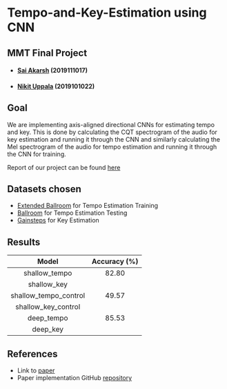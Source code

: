 # Tempo-and-Key-Estimation using CNN
## MMT Final Project
- #### [Sai Akarsh](https://github.com/saiakarsh193) (2019111017)
- #### [Nikit Uppala](https://github.com/Nikit-Uppala) (2019101022)

## Goal
We are implementing axis-aligned directional CNNs for estimating tempo and key. This is done by calculating the CQT spectrogram of the audio for key estimation and running it through the CNN and similarly calculating the Mel spectrogram of the audio for tempo estimation and running it through the CNN for training.

Report of our project can be found [here](https://docs.google.com/presentation/d/10bv1G8l7KESA6rWir5OEQgTZ4UDsTwwfXVSWDUQTrC0/edit?usp=sharing)

## Datasets chosen
- [Extended Ballroom](http://anasynth.ircam.fr/home/media/ExtendedBallroom) for Tempo Estimation Training
- [Ballroom](http://mtg.upf.edu/ismir2004/contest/tempoContest/node5.html) for Tempo Estimation Testing
- [Gainsteps](https://github.com/GiantSteps/giantsteps-key-dataset) for Key Estimation

## Results

|         Model         | Accuracy (%)  |
|:---------------------:|:-------------:|
|     shallow_tempo     |     82.80     |
|      shallow_key      |               |
| shallow_tempo_control |     49.57     |
|  shallow_key_control  |               |
|       deep_tempo      |     85.53     |
|        deep_key       |               |

## References
- Link to [paper](https://arxiv.org/pdf/1903.10839.pdf)
- Paper implementation GitHub [repository](https://github.com/hendriks73/directional_cnns)
